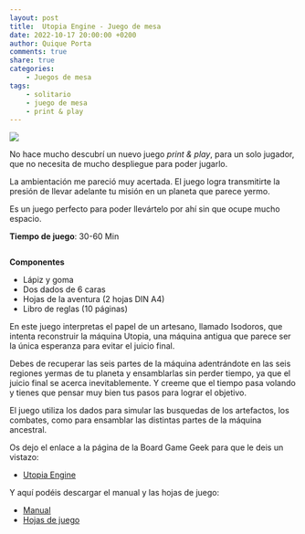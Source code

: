 ```yaml
---
layout: post
title:  Utopia Engine - Juego de mesa
date: 2022-10-17 20:00:00 +0200
author: Quique Porta
comments: true
share: true
categories:
    - Juegos de mesa
tags:
    - solitario
    - juego de mesa
    - print & play
---
```


![](https://cf.geekdo-images.com/Tq4EFpaDShyjYQO_ONnhMA__imagepage/img/22ZcYz_exsMOLynpvbcRGi8ATLM=/fit-in/900x600/filters:no_upscale():strip_icc()/pic1783145.jpg)

No hace mucho descubrí un nuevo juego *print & play*, para un solo jugador, que no necesita de mucho despliegue para poder jugarlo.

La ambientación me pareció muy acertada. El juego logra transmitirte la presión de llevar adelante tu misión en un planeta que parece yermo.

Es un juego perfecto para poder llevártelo por ahí sin que ocupe mucho espacio.

**Tiempo de juego**: 30-60 Min

<figure style="width: 250px" class="align-right">
    <img src="https://cf.geekdo-images.com/MIgwsRndI8V7r-EjgDTYjg__imagepage/img/Wdu9MfZ4B275zLtRFoXlD04-EUs=/fit-in/900x600/filters:no_upscale():strip_icc()/pic2854165.jpg" alt="">
</figure>

**Componentes**
- Lápiz y goma
- Dos dados de 6 caras
- Hojas de la aventura (2 hojas DIN A4)
- Libro de reglas (10 páginas)


En este juego interpretas el papel de un artesano, llamado Isodoros, que intenta reconstruir la máquina Utopia, una máquina antigua que parece ser la única esperanza para evitar el juicio final.

Debes de recuperar las seis partes de la máquina adentrándote en las seis regiones yermas de tu planeta y ensamblarlas sin perder tiempo, ya que el juicio final se acerca inevitablemente. Y creeme que el tiempo pasa volando y tienes que pensar muy bien tus pasos para lograr el objetivo.

El juego utiliza los dados para simular las busquedas de los artefactos, los combates, como para ensamblar las distintas partes de la máquina ancestral.

Os dejo el enlace a la página de la Board Game Geek para que le deis un vistazo:
- [Utopia Engine](https://boardgamegeek.com/boardgame/75223/utopia-engine)

Y aquí podéis descargar el manual y las hojas de juego:
- [Manual](https://boardgamegeek.com/file/download_redirect/cb7d2c168cbe7c2399377279f4d202fff11072f25a74a68b/Utopia+Engine+3rd+edition+rules.pdf)
- [Hojas de juego](https://boardgamegeek.com/file/download_redirect/4136a0c19c45e1a3123b5a140ae73d3cc2ae1f71ffd70d1d/UE3ed+adventure+sheets+A4.pdf)
